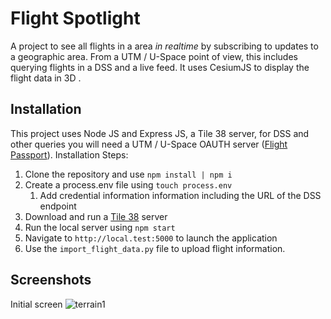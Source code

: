 # Flight Spotlight

A project to see all flights in a area _in realtime_ by subscribing to updates to a geographic area. From a UTM / U-Space point of view, this includes querying flights in a DSS and a live feed. It uses CesiumJS to display the flight data in 3D .

## Installation

This project uses Node JS and Express JS, a Tile 38 server, for DSS and other queries you will need a UTM / U-Space OAUTH server ([Flight Passport](https://www.github.com/openskies-sh/flight_passport)). Installation Steps:

1. Clone the repository and use `npm install | npm i` 
2. Create a process.env file using `touch process.env`
   1. Add credential information information including the URL of the DSS endpoint
3. Download and run a [Tile 38](https://www.tile38.com) server
3. Run the local server using `npm start`
4. Navigate to `http://local.test:5000` to launch the application
5. Use the `import_flight_data.py` file to upload flight information. 

## Screenshots

Initial screen
![terrain1](https://i.imgur.com/hQ3LmFk.jpg)